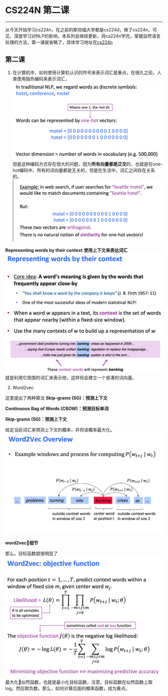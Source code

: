 # CS224N 第二课
***
从今天开始学习cs224n，在之前的斯坦福大学都是cs224d，换了cs224n，可见，深度学习对NLP的影响，本系列会继续更新，将cs224n学完，掌握自然语言处理的方法，第一课就省略了，具体学习地址在[cs224n](http://web.stanford.edu/class/cs224n/syllabus.html)

## 第二课

1. 在计算机中，如何使用计算机认识的符号来表示词汇是重点，在很久之前，人类使用独热编码来表示词汇，
![](/img/in-post/cs224n/fig1.jpg)
但是这种编码方式存在很大的问题，因为**所有向量都是正交**的，也就是在one-hot编码中，所有的词向量都是无关的，但是在生活中，词汇之间存在关系的。
![](/img/in-post/cs224n/fig2.jpg)

**Representing words by their context**
**使用上下文来表达词汇**
![](/img/in-post/cs224n/fig3.jpg)
就是利用它周围的词汇来表示他，这样将会建立一个紧凑的词向量。

2. Word2vec

这里提出了两种算法
**Skip-grams (SG)：预测上下文**

**Continuous Bag of Words (CBOW)：预测目标单词**

**Skip-grams (SG)：预测上下文**

给定当前词汇来预测上下文的概率，并将该概率最大化。
![](/img/in-post/cs224n/fig4.jpg)

**word2vec细节**

那么，目标函数就很明显了
![](/img/in-post/cs224n/fig5.jpg)最大化似然函数，也就是最小化目标函数，注意，目标函数在似然函数上取log，然后取负数。那么，如何计算后面的概率函数，成为重点。